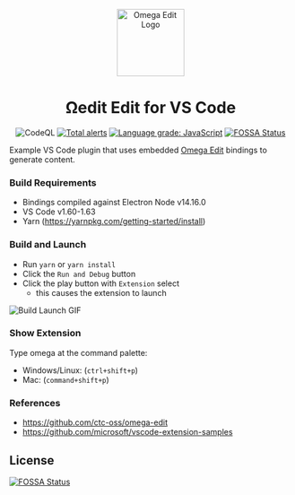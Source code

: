 <div align="center">
<p>
  <img alt="Omega Edit Logo" src="https://raw.githubusercontent.com/Shanedell/omega-edit-vscode/master/images/OmegaEditLogo.png" width=120>
</p>

<h1>Ωedit Edit for VS Code</h1>
  
![CodeQL](https://github.com/ctc-oss/omega-edit-vscode/workflows/CodeQL/badge.svg)
[![Total alerts](https://img.shields.io/lgtm/alerts/g/ctc-oss/omega-edit-vscode.svg?logo=lgtm&logoWidth=18)](https://lgtm.com/projects/g/ctc-oss/omega-edit-vscode/alerts/)
[![Language grade: JavaScript](https://img.shields.io/lgtm/grade/javascript/g/ctc-oss/omega-edit-vscode.svg?logo=lgtm&logoWidth=18)](https://lgtm.com/projects/g/ctc-oss/omega-edit-vscode/context:javascript)
[![FOSSA Status](https://app.fossa.com/api/projects/git%2Bgithub.com%2Fctc-oss%2Fomega-edit-vscode.svg?type=shield)](https://app.fossa.com/projects/git%2Bgithub.com%2Fctc-oss%2Fomega-edit-vscode?ref=badge_shield)

</div>

Example VS Code plugin that uses embedded [Omega Edit](https://github.com/ctc-oss/omega-edit) bindings to generate content.


### Build Requirements
- Bindings compiled against Electron Node v14.16.0
- VS Code v1.60-1.63
- Yarn (https://yarnpkg.com/getting-started/install)

### Build and Launch

- Run `yarn` or `yarn install`
- Click the `Run and Debug` button
- Click the play button with `Extension` select
  - this causes the extension to launch

<img alt="Build Launch GIF" src="https://raw.githubusercontent.com/Shanedell/omega-edit-vscode/master/images/BuildLaunch.gif">

### Show Extension

Type omega at the command palette:

- Windows/Linux: (`ctrl+shift+p`)
- Mac: (`command+shift+p`)


### References
- https://github.com/ctc-oss/omega-edit
- https://github.com/microsoft/vscode-extension-samples


## License
[![FOSSA Status](https://app.fossa.com/api/projects/git%2Bgithub.com%2Fctc-oss%2Fomega-edit-vscode.svg?type=large)](https://app.fossa.com/projects/git%2Bgithub.com%2Fctc-oss%2Fomega-edit-vscode?ref=badge_large)
